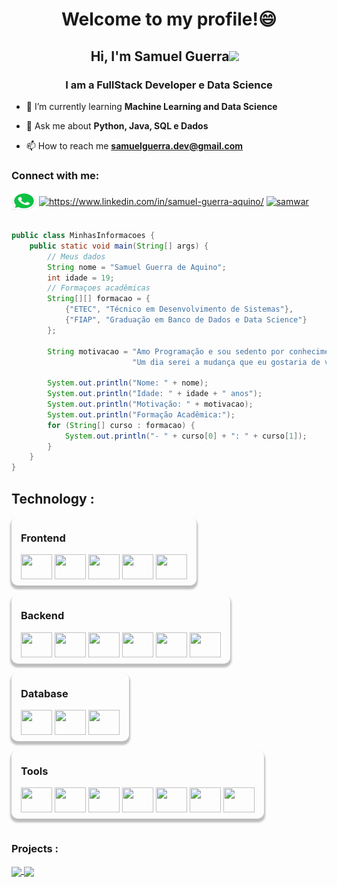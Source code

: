 # <div align="center">Welcome to my profile!😄 </div>
## <div align="center">Hi, I'm Samuel Guerra<img src="https://github.com/TheDudeThatCode/TheDudeThatCode/raw/master/Assets/Hi.gif" width="29px" style="max-width: 100%; display: inline-block;" data-target="animated-image.originalImage"></div>
<h3 align="center">I am a FullStack Developer e Data Science</h3>

- 🌱 I’m currently learning **Machine Learning and Data Science**

- 💬 Ask me about **Python, Java, SQL e Dados**

- 📫 How to reach me **samuelguerra.dev@gmail.com**


<h3 align="left">Connect with me:</h3>
<p align="left">
<a href="https://api.whatsapp.com/send?phone=5511916422548&amp;text=Olá%2C%20Samuel!" rel="nofollow"><img align="center" src="https://github.com/appicons/Whatsapp/blob/master/icons/whatsapp_194x194.png" alt="samwar" height="30" width="40" /></a>
<a href="https://linkedin.com/in/https://www.linkedin.com/in/samuel-guerra-aquino/" target="blank"><img align="center" src="https://raw.githubusercontent.com/rahuldkjain/github-profile-readme-generator/master/src/images/icons/Social/linked-in-alt.svg" alt="https://www.linkedin.com/in/samuel-guerra-aquino/" height="30" width="40" /></a>
<a href="https://www.hackerrank.com/samwar" target="blank"><img align="center" src="https://raw.githubusercontent.com/rahuldkjain/github-profile-readme-generator/master/src/images/icons/Social/hackerrank.svg" alt="samwar" height="30" width="40" /></a>
</p>

```JAVA

public class MinhasInformacoes {
    public static void main(String[] args) {
        // Meus dados
        String nome = "Samuel Guerra de Aquino";
        int idade = 19;
        // Formaçoes acadêmicas
        String[][] formacao = {
            {"ETEC", "Técnico em Desenvolvimento de Sistemas"},
            {"FIAP", "Graduação em Banco de Dados e Data Science"}
        };

        String motivacao = "Amo Programação e sou sedento por conhecimento; " +
                           "Um dia serei a mudança que eu gostaria de ver para meu futuro.";

        System.out.println("Nome: " + nome);
        System.out.println("Idade: " + idade + " anos");
        System.out.println("Motivação: " + motivacao);
        System.out.println("Formação Acadêmica:");
        for (String[] curso : formacao) {
            System.out.println("- " + curso[0] + ": " + curso[1]);
        }
    }
}
```
<!-- linguagens -->
## Technology :

<div style="border-radius: 10px; padding: 0px 15px 7px; margin: 0px 10px 15px 0px;display: inline-block; -webkit-box-shadow: 5px 5px 15px 5px rgba(0,0,0,0.45); box-shadow: 0px 4px 3px 2px rgba(0,0,0,0.25);">

### Frontend
<img width='50' height='40' src="https://cdn.jsdelivr.net/gh/devicons/devicon/icons/html5/html5-original.svg"/>
    <img width='50' height='40' src='https://cdn.jsdelivr.net/gh/devicons/devicon/icons/css3/css3-original.svg' />
    <img width='50' height='40' src="https://cdn.jsdelivr.net/gh/devicons/devicon/icons/javascript/javascript-original.svg" />
    <img width='50' height='40' src="https://cdn.jsdelivr.net/gh/devicons/devicon/icons/bootstrap/bootstrap-original.svg" />
    <img width='50' height='40' src="https://cdn.jsdelivr.net/gh/devicons/devicon/icons/jquery/jquery-original.svg" /> 
</div>

<div style="border-radius: 10px; padding: 0px 15px 7px; margin: 0px 10px 15px 0px;display: inline-block; -webkit-box-shadow: 5px 5px 15px 5px rgba(0,0,0,0.45); box-shadow: 0px 4px 3px 2px rgba(0,0,0,0.25);">

### Backend    
<img width='50' height='40' src="https://cdn.jsdelivr.net/gh/devicons/devicon/icons/nodejs/nodejs-original.svg" />
    <img width='50' height='40' src="https://cdn.jsdelivr.net/gh/devicons/devicon/icons/react/react-original.svg" />
    <img width='50' height='40' src="https://cdn.jsdelivr.net/gh/devicons/devicon/icons/php/php-original.svg" />
    <img width='50' height='40' src="https://cdn.jsdelivr.net/gh/devicons/devicon/icons/java/java-original.svg" />
    <img width='50' height='40' src="https://cdn.jsdelivr.net/gh/devicons/devicon/icons/csharp/csharp-original.svg" />     
    <img width='50' height='40' src="https://cdn.jsdelivr.net/gh/devicons/devicon/icons/python/python-original.svg" />
</div>

<div style="border-radius: 10px; padding: 0px 15px 7px; margin: 0px 10px 15px 0px;display: inline-block; -webkit-box-shadow: 5px 5px 15px 5px rgba(0,0,0,0.45); box-shadow: 0px 4px 3px 2px rgba(0,0,0,0.25);">

### Database
<img width='50' height='40' src="https://cdn.jsdelivr.net/gh/devicons/devicon/icons/microsoftsqlserver/microsoftsqlserver-plain.svg" />
<img width='50' height='40' src="https://cdn.jsdelivr.net/gh/devicons/devicon/icons/pandas/pandas-original.svg" />
    <img width='50' height='40' src="https://cdn.jsdelivr.net/gh/devicons/devicon/icons/mysql/mysql-original.svg" />
    
</div>
<div style="border-radius: 10px; padding: 0px 15px 7px; margin: 0px 10px 15px 0px;display: inline-block; -webkit-box-shadow: 5px 5px 15px 5px rgba(0,0,0,0.45); box-shadow: 0px 4px 3px 2px rgba(0,0,0,0.25);">

### Tools
<img width='50' height='40' src="https://cdn.jsdelivr.net/gh/devicons/devicon/icons/androidstudio/androidstudio-original.svg" />
    <img width='50' height='40' src="https://cdn.jsdelivr.net/gh/devicons/devicon/icons/trello/trello-plain.svg" />
    <img width='50' height='40' src="https://cdn.jsdelivr.net/gh/devicons/devicon/icons/figma/figma-original.svg" />      
    <img width='50' height='40' src="https://cdn.jsdelivr.net/gh/devicons/devicon/icons/xd/xd-plain.svg" />
    <img width='50' height='40' src="https://cdn.jsdelivr.net/gh/devicons/devicon/icons/photoshop/photoshop-plain.svg" />     
    <img width='50' height='40' src="https://cdn.jsdelivr.net/gh/devicons/devicon/icons/unity/unity-original.svg" />
    <img width='50' height='40' src="https://cdn.jsdelivr.net/gh/devicons/devicon/icons/visualstudio/visualstudio-plain.svg" />
               
    
          
          
</div>

<!-- projetos -->
### Projects :
<div width='50' height='40'>
    <a href="https://github.com/SamG1002/Refinances">
      <img align="center" src="https://github-readme-stats.vercel.app/api/pin/?username=SamG1002&repo=Refinances&theme=tokyonight" />
    </a>
    <a href="https://github.com/SamG1002/SpotifyML">
      <img align="center" src="https://github-readme-stats.vercel.app/api/pin/?username=SamG1002&repo=SpotifyML&theme=tokyonight" />
    </a>
</div>

